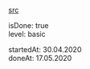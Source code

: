 [src](https://www.udemy.com/course/js-algorithms-and-data-structures-masterclass/)

isDone: true  
level: basic

startedAt: 30.04.2020  
doneAt: 17.05.2020

